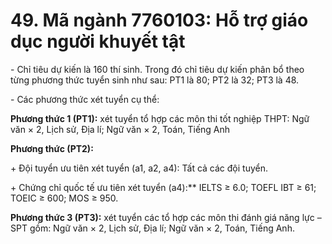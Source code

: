 # 49. Mã ngành 7760103: Hỗ trợ giáo dục người khuyết tật

\- Chỉ tiêu dự kiến là 160 thí sinh. Trong đó chỉ tiêu dự kiến phân bổ theo từng phương thức tuyển sinh như sau: PT1 là 80; PT2 là 32; PT3 là 48.

\- Các phương thức xét tuyển cụ thể:

**Phương thức 1 (PT1):** xét tuyển tổ hợp các môn thi tốt nghiệp THPT: Ngữ văn × 2, Lịch sử, Địa lí; Ngữ văn × 2, Toán, Tiếng Anh

**Phương thức (PT2):** 

\+ Đội tuyển ưu tiên xét tuyển (a1, a2, a4): Tất cả các đội tuyển.

\+ Chứng chỉ quốc tế ưu tiên xét tuyển (a4):** IELTS ≥ 6.0; TOEFL IBT ≥ 61; TOEIC ≥ 600; MOS ≥ 950.

**Phương thức 3 (PT3):** xét tuyển các tổ hợp các môn thi đánh giá năng lực – SPT gồm: Ngữ văn × 2, Lịch sử, Địa lí; Ngữ văn × 2, Toán, Tiếng Anh.